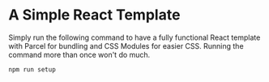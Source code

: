 # A Simple React Template

Simply run the following command to have a fully functional React template with Parcel for bundling and CSS Modules for easier CSS. Running the command more than once won't do much.

```npm run setup```